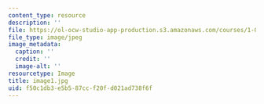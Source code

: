 ```yaml
---
content_type: resource
description: ''
file: https://ol-ocw-studio-app-production.s3.amazonaws.com/courses/1-051-structural-engineering-design-fall-2003/f50c1db3e5b587ccf20fd021ad738f6f_image1.jpg
file_type: image/jpeg
image_metadata:
  caption: ''
  credit: ''
  image-alt: ''
resourcetype: Image
title: image1.jpg
uid: f50c1db3-e5b5-87cc-f20f-d021ad738f6f
---
```

